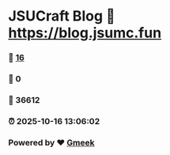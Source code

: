# JSUCraft Blog :link: https://blog.jsumc.fun 
### :page_facing_up: [16](https://blog.jsumc.fun/tag.html) 
### :speech_balloon: 0 
### :hibiscus: 36612 
### :alarm_clock: 2025-10-16 13:06:02 
### Powered by :heart: [Gmeek](https://github.com/Meekdai/Gmeek)
